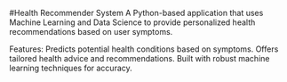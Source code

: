 #Health Recommender System
A Python-based application that uses Machine Learning and Data Science to provide personalized health recommendations based on user symptoms.

Features:
Predicts potential health conditions based on symptoms.
Offers tailored health advice and recommendations.
Built with robust machine learning techniques for accuracy.
